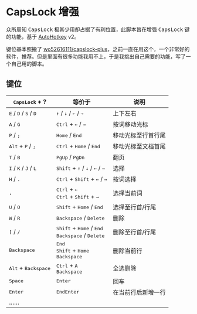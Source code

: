 # CapsLock 增强

众所周知 <kbd>CapsLock</kbd> 极其少用却占据了有利位置，此脚本旨在增强 <kbd>CapsLock</kbd> 键的功能，基于 [AutoHotkey](https://www.autohotkey.com/) v2。

键位基本照搬了 [wo52616111/capslock-plus](/wo52616111/capslock-plus)，之前一直在用这个，一个非常好的软件，推荐。但是里面有很多功能我用不上，于是我挑出自己需要的功能，写了一个自己用的脚本。

## 键位

| <kbd>CapsLock</kbd> + ? | 等价于 | 说明 |
| --- | --- | --- |
| <kbd>E</kbd> / <kbd>D</kbd> / <kbd>S</kbd> / <kbd>D</kbd> | <kbd>↑</kbd> / <kbd>↓</kbd> / <kbd>←</kbd> / <kbd>→</kbd> | 上下左右 |
| <kbd>A</kbd> / <kbd>G</kbd> | <kbd>Ctrl</kbd> + <kbd>←</kbd> / <kbd>→</kbd> | 按词移动光标  |
| <kbd>P</kbd> / <kbd>;</kbd> | <kbd>Home</kbd> / <kbd>End</kbd> | 移动光标至行首行尾 |
| <kbd>Alt</kbd> + <kbd>P</kbd> / <kbd>;</kbd> | <kbd>Ctrl</kbd> + <kbd>Home</kbd> / <kbd>End</kbd> | 移动光标至文档首尾 |
| <kbd>T</kbd> / <kbd>B</kbd> | <kbd>PgUp</kbd> / <kbd>PgDn</kbd> | 翻页 |
| <kbd>I</kbd> / <kbd>K</kbd> / <kbd>J</kbd> / <kbd>L</kbd> | <kbd>Shift</kbd> + <kbd>↑</kbd> / <kbd>↓</kbd> / <kbd>←</kbd> / <kbd>→</kbd> | 选择 |
| <kbd>H</kbd> / <kbd>.</kbd> | <kbd>Ctrl</kbd> + <kbd>Shift</kbd> + <kbd>←</kbd> / <kbd>→</kbd> | 按词选择 |
| <kbd>,</kbd> | <kbd>Ctrl</kbd> + <kbd>←</kbd><br><kbd>Ctrl</kbd> + <kbd>Shift</kbd> + <kbd>→</kbd> | 选择当前词 |
| <kbd>U</kbd> / <kbd>O</kbd> | <kbd>Shift</kbd> + <kbd>Home</kbd> / <kbd>End</kbd> | 选择至行首/行尾 |
| <kbd>W</kbd> / <kbd>R</kbd> | <kbd>Backspace</kbd> / <kbd>Delete</kbd> | 删除 |
| <kbd>\[</kbd> / <kbd>/</kbd> | <kbd>Shift</kbd> + <kbd>Home</kbd> / <kbd>End</kbd><br><kbd>Backspace</kbd> / <kbd>Delete</kbd> | 删除至行首/行尾 |
| <kbd>Backspace</kbd> | <kbd>End</kbd><br><kbd>Shift</kbd> + <kbd>Home</kbd><br><kbd>Backspace</kbd> | 删除当前行 |
| <kbd>Alt</kbd> + <kbd>Backspace</kbd> | <kbd>Ctrl</kbd> + <kbd>A</kbd><br><kbd>Backspace</kbd> | 全选删除 |
| <kbd>Space</kbd> | <kbd>Enter</kbd> | 回车 |
| <kbd>Enter</kbd> | <kbd>End</kbd><kbd>Enter</kbd> | 在当前行后新增一行 |
| …… |  |  |
